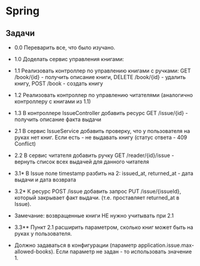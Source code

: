 # Spring

## Задачи
 * 0.0 Переварить все, что было изучано.
 * 1.0 Доделать сервис управления книгами:
 * 1.1 Реализовать контроллер по управлению книгами с ручками: GET /book/{id} - получить описание книги, DELETE /book/{id} - удалить книгу, POST /book - создать книгу
 * 1.2 Реализовать контроллер по управлению читателями (аналогично контроллеру с книгами из 1.1)
 * 1.3 В контроллере IssueController добавить ресурс GET /issue/{id} - получить описание факта выдачи
 
 * 2.1 В сервис IssueService добавить проверку, что у пользователя на руках нет книг. Если есть - не выдавать книгу (статус ответа - 409 Conflict)
 * 2.2 В сервис читателя добавить ручку GET /reader/{id}/issue - вернуть список всех выдачей для данного читателя
 
 * 3.1* В Issue поле timestamp разбить на 2: issued_at, returned_at - дата выдачи и дата возврата
 * 3.2* К ресурс POST /issue добавить запрос PUT /issue/{issueId}, который закрывает факт выдачи. (т.е. проставляет returned_at в Issue).
 * Замечание: возвращенные книги НЕ нужно учитывать при 2.1
 * 3.3** Пункт 2.1 расширить параметром, сколько книг может быть на руках у пользователя.
 * Должно задаваться в конфигурации (параметр application.issue.max-allowed-books). Если параметр не задан - то использовать значение 1.
 

